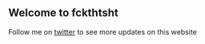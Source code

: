 ## Welcome to fckthtsht
Follow me on [twitter](https://twitter.com/gfbfggbg) to see more updates on this website
